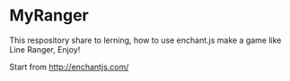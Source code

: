 MyRanger
========

This respository share to lerning, how to use enchant.js make a game like Line Ranger, Enjoy!

Start from http://enchantjs.com/
